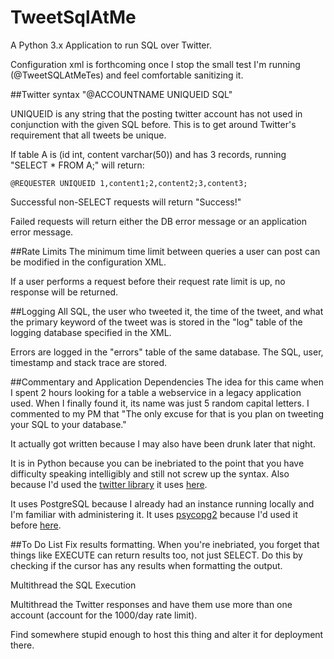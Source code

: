 TweetSqlAtMe
============

A Python 3.x Application to run SQL over Twitter.

Configuration xml is forthcoming once I stop the small test I'm running (@TweetSQLAtMeTes) and feel comfortable sanitizing it.

##Twitter syntax
"@ACCOUNTNAME UNIQUEID SQL"

UNIQUEID is any string that the posting twitter account has not used in conjunction with the given SQL before.  This is to get around Twitter's requirement that all tweets be unique.

If table A is (id int, content varchar(50)) and has 3 records, running "SELECT * FROM A;" will return:

    @REQUESTER UNIQUEID 1,content1;2,content2;3,content3;

Successful non-SELECT requests will return "Success!"

Failed requests will return either the DB error message or an application error message.

##Rate Limits
The minimum time limit between queries a user can post can be modified in the configuration XML.

If a user performs a request before their request rate limit is up, no response will be returned.

##Logging
All SQL, the user who tweeted it, the time of the tweet, and what the primary keyword of the tweet was is stored in the "log" table of the logging database specified in the XML.

Errors are logged in the "errors" table of the same database.  The SQL, user, timestamp and stack trace are stored.

##Commentary and Application Dependencies
The idea for this came when I spent 2 hours looking for a table a webservice in a legacy application used.  When I finally found it, its name was just 5 random capital letters. I commented to my PM that "The only excuse for that is you plan on tweeting your SQL to your database."

It actually got written because I may also have been drunk later that night.

It is in Python because you can be inebriated to the point that you have difficulty speaking intelligibly and still not screw up the syntax.  Also because I'd used the [twitter library](https://pypi.python.org/pypi/twitter) it uses [here](https://github.com/ByzantineFailure/PAX_Pinger).

It uses PostgreSQL because I already had an instance running locally and I'm familiar with administering it.  It uses [psycopg2](https://pypi.python.org/pypi/psycopg2) because I'd used it before [here](https://github.com/ByzantineFailure/PretendYourXyzzyDbTools).

##To Do List
Fix results formatting.  When you're inebriated, you forget that things like EXECUTE can return results too, not just SELECT.  Do this by checking if the cursor has any results when formatting the output.

Multithread the SQL Execution

Multithread the Twitter responses and have them use more than one account (account for the 1000/day rate limit).

Find somewhere stupid enough to host this thing and alter it for deployment there.
